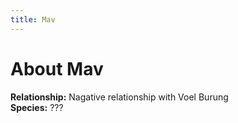 ```yaml
---
title: Mav
---
```


# About Mav

**Relationship:** Nagative relationship with Voel Burung<br />
**Species:** ???

